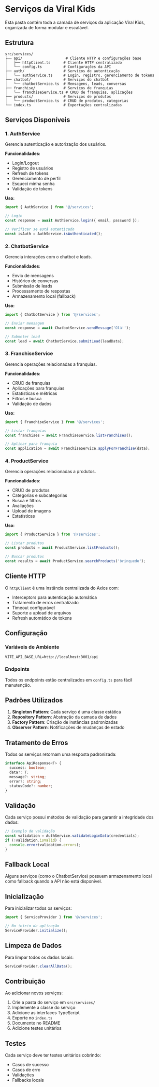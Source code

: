 # Serviços da Viral Kids

Esta pasta contém toda a camada de serviços da aplicação Viral Kids, organizada de forma modular e escalável.

## Estrutura

```
src/services/
├── api/                    # Cliente HTTP e configurações base
│   ├── httpClient.ts      # Cliente HTTP centralizado
│   └── config.ts          # Configurações da API
├── auth/                  # Serviços de autenticação
│   └── authService.ts     # Login, registro, gerenciamento de tokens
├── chatbot/               # Serviços do chatbot
│   └── chatbotService.ts  # Mensagens, leads, conversas
├── franchise/             # Serviços de franquias
│   └── franchiseService.ts # CRUD de franquias, aplicações
├── products/              # Serviços de produtos
│   └── productService.ts  # CRUD de produtos, categorias
└── index.ts               # Exportações centralizadas
```

## Serviços Disponíveis

### 1. AuthService
Gerencia autenticação e autorização dos usuários.

**Funcionalidades:**
- Login/Logout
- Registro de usuários
- Refresh de tokens
- Gerenciamento de perfil
- Esqueci minha senha
- Validação de tokens

**Uso:**
```typescript
import { AuthService } from '@/services';

// Login
const response = await AuthService.login({ email, password });

// Verificar se está autenticado
const isAuth = AuthService.isAuthenticated();
```

### 2. ChatbotService
Gerencia interações com o chatbot e leads.

**Funcionalidades:**
- Envio de mensagens
- Histórico de conversas
- Submissão de leads
- Processamento de respostas
- Armazenamento local (fallback)

**Uso:**
```typescript
import { ChatbotService } from '@/services';

// Enviar mensagem
const response = await ChatbotService.sendMessage('Olá!');

// Submeter lead
const lead = await ChatbotService.submitLead(leadData);
```

### 3. FranchiseService
Gerencia operações relacionadas a franquias.

**Funcionalidades:**
- CRUD de franquias
- Aplicações para franquias
- Estatísticas e métricas
- Filtros e busca
- Validação de dados

**Uso:**
```typescript
import { FranchiseService } from '@/services';

// Listar franquias
const franchises = await FranchiseService.listFranchises();

// Aplicar para franquia
const application = await FranchiseService.applyForFranchise(data);
```

### 4. ProductService
Gerencia operações relacionadas a produtos.

**Funcionalidades:**
- CRUD de produtos
- Categorias e subcategorias
- Busca e filtros
- Avaliações
- Upload de imagens
- Estatísticas

**Uso:**
```typescript
import { ProductService } from '@/services';

// Listar produtos
const products = await ProductService.listProducts();

// Buscar produtos
const results = await ProductService.searchProducts('brinquedo');
```

## Cliente HTTP

O `httpClient` é uma instância centralizada do Axios com:

- Interceptors para autenticação automática
- Tratamento de erros centralizado
- Timeout configurável
- Suporte a upload de arquivos
- Refresh automático de tokens

## Configuração

### Variáveis de Ambiente
```env
VITE_API_BASE_URL=http://localhost:3001/api
```

### Endpoints
Todos os endpoints estão centralizados em `config.ts` para fácil manutenção.

## Padrões Utilizados

1. **Singleton Pattern**: Cada serviço é uma classe estática
2. **Repository Pattern**: Abstração da camada de dados
3. **Factory Pattern**: Criação de instâncias padronizadas
4. **Observer Pattern**: Notificações de mudanças de estado

## Tratamento de Erros

Todos os serviços retornam uma resposta padronizada:

```typescript
interface ApiResponse<T> {
  success: boolean;
  data?: T;
  message?: string;
  error?: string;
  statusCode?: number;
}
```

## Validação

Cada serviço possui métodos de validação para garantir a integridade dos dados:

```typescript
// Exemplo de validação
const validation = AuthService.validateLoginData(credentials);
if (!validation.isValid) {
  console.error(validation.errors);
}
```

## Fallback Local

Alguns serviços (como o ChatbotService) possuem armazenamento local como fallback quando a API não está disponível.

## Inicialização

Para inicializar todos os serviços:

```typescript
import { ServiceProvider } from '@/services';

// No início da aplicação
ServiceProvider.initialize();
```

## Limpeza de Dados

Para limpar todos os dados locais:

```typescript
ServiceProvider.clearAllData();
```

## Contribuição

Ao adicionar novos serviços:

1. Crie a pasta do serviço em `src/services/`
2. Implemente a classe do serviço
3. Adicione as interfaces TypeScript
4. Exporte no `index.ts`
5. Documente no README
6. Adicione testes unitários

## Testes

Cada serviço deve ter testes unitários cobrindo:
- Casos de sucesso
- Casos de erro
- Validações
- Fallbacks locais 